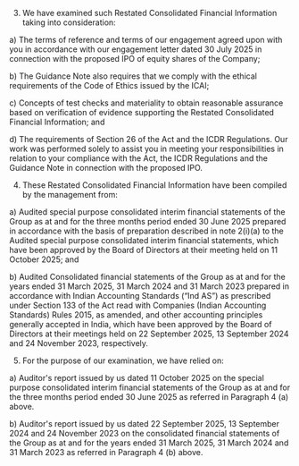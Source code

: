 3. We have examined such Restated Consolidated Financial Information taking into consideration:

a) The terms of reference and terms of our engagement agreed upon with you in accordance with our engagement letter dated 30 July 2025 in connection with the proposed IPO of equity shares of the Company;

b) The Guidance Note also requires that we comply with the ethical requirements of the Code of Ethics issued by the ICAI;

c) Concepts of test checks and materiality to obtain reasonable assurance based on verification of evidence supporting the Restated Consolidated Financial Information; and

d) The requirements of Section 26 of the Act and the ICDR Regulations. Our work was performed solely to assist you in meeting your responsibilities in relation to your compliance with the Act, the ICDR Regulations and the Guidance Note in connection with the proposed IPO.

4. These Restated Consolidated Financial Information have been compiled by the management from:

a) Audited special purpose consolidated interim financial statements of the Group as at and for the three months period ended 30 June 2025 prepared in accordance with the basis of preparation described in note 2(i)(a) to the Audited special purpose consolidated interim financial statements, which have been approved by the Board of Directors at their meeting held on 11 October 2025; and

b) Audited Consolidated financial statements of the Group as at and for the years ended 31 March 2025, 31 March 2024 and 31 March 2023 prepared in accordance with Indian Accounting Standards (“Ind AS”) as prescribed under Section 133 of the Act read with Companies (Indian Accounting Standards) Rules 2015, as amended, and other accounting principles generally accepted in India, which have been approved by the Board of Directors at their meetings held on 22 September 2025, 13 September 2024 and 24 November 2023, respectively.

5. For the purpose of our examination, we have relied on:

a) Auditor's report issued by us dated 11 October 2025 on the special purpose consolidated interim financial statements of the Group as at and for the three months period ended 30 June 2025 as referred in Paragraph 4 (a) above.

b) Auditor's report issued by us dated 22 September 2025, 13 September 2024 and 24 November 2023 on the consolidated financial statements of the Group as at and for the years ended 31 March 2025, 31 March 2024 and 31 March 2023 as referred in Paragraph 4 (b) above.